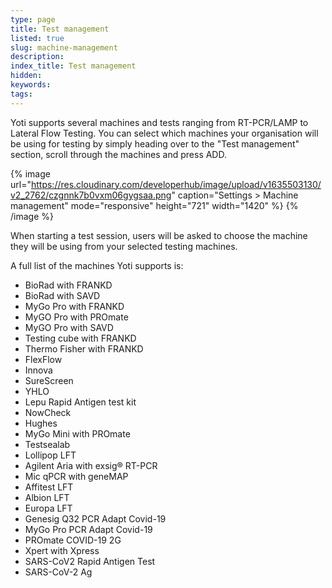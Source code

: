 ```yaml
---
type: page
title: Test management
listed: true
slug: machine-management
description: 
index_title: Test management
hidden: 
keywords: 
tags: 
---
```


Yoti supports several machines and tests ranging from RT-PCR/LAMP to Lateral Flow Testing. You can select which machines your organisation will be using for testing by simply heading over to the "Test management" section, scroll through the machines and press ADD.

{% image url="https://res.cloudinary.com/developerhub/image/upload/v1635503130/v2_2762/czgnnk7b0vxm06gygsaa.png" caption="Settings &gt; Machine management" mode="responsive" height="721" width="1420" %}
{% /image %}

When starting a test session, users will be asked to choose the machine they will be using from your selected testing machines.

A full list of the machines Yoti supports is:

- BioRad with FRANKD
- BioRad with SAVD
- MyGo Pro with FRANKD
- MyGO Pro with PROmate
- MyGO Pro with SAVD
- Testing cube with FRANKD
- Thermo Fisher with FRANKD
- FlexFlow
- Innova
- SureScreen
- YHLO
- Lepu Rapid Antigen test kit
- NowCheck
- Hughes
- MyGo Mini with PROmate
- Testsealab
- Lollipop LFT
- Agilent Aria with exsig® RT-PCR
- Mic qPCR with geneMAP
- Affitest LFT
- Albion LFT
- Europa LFT
- Genesig Q32 PCR Adapt Covid-19
- MyGo Pro PCR Adapt Covid-19
- PROmate COVID-19 2G
- Xpert with Xpress
- SARS-CoV2 Rapid Antigen Test
- SARS-CoV-2 Ag